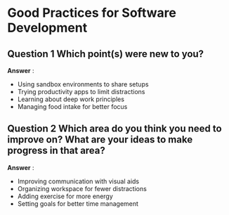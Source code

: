 # Good Practices for Software Development

## Question 1 Which point(s) were new to you?

**Answer** : 
- Using sandbox environments to share setups
- Trying productivity apps to limit distractions
- Learning about deep work principles
- Managing food intake for better focus


## Question 2 Which area do you think you need to improve on? What are your ideas to make progress in that area? 

**Answer** :
- Improving communication with visual aids
- Organizing workspace for fewer distractions
- Adding exercise for more energy
- Setting goals for better time management
